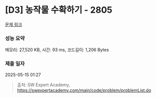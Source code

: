# [D3] 농작물 수확하기 - 2805 

[문제 링크](https://swexpertacademy.com/main/code/problem/problemDetail.do?contestProbId=AV7GLXqKAWYDFAXB) 

### 성능 요약

메모리: 27,520 KB, 시간: 93 ms, 코드길이: 1,206 Bytes

### 제출 일자

2025-05-15 01:27



> 출처: SW Expert Academy, https://swexpertacademy.com/main/code/problem/problemList.do